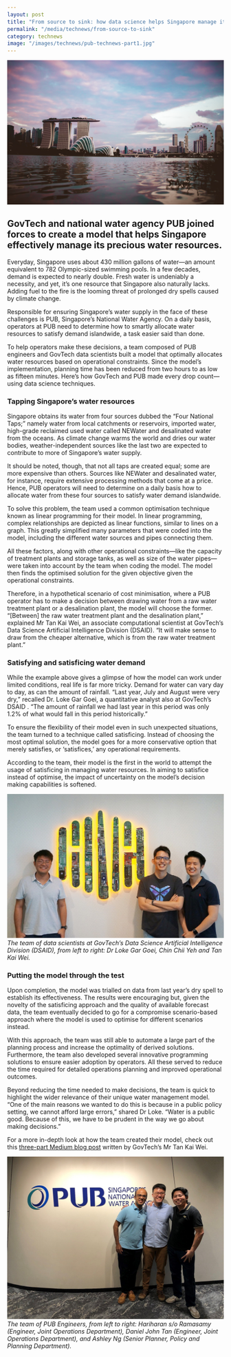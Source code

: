 ```yaml
---
layout: post
title: "From source to sink: how data science helps Singapore manage its water resources"
permalink: "/media/technews/from-source-to-sink"
category: technews
image: "/images/technews/pub-technews-part1.jpg"
---
```

![From source to sink: how data science helps Singapore manage its water resources](/images/technews/pub-technews-part1.jpg)

GovTech and national water agency PUB joined forces to create a model that helps Singapore effectively manage its precious water resources.
---

Everyday, Singapore uses about 430 million gallons of water—an amount equivalent to 782 Olympic-sized swimming pools. In a few decades, demand is expected to nearly double. Fresh water is undeniably a necessity, and yet, it’s one resource that Singapore also naturally lacks. Adding fuel to the fire is the looming threat of prolonged dry spells caused by climate change. 

Responsible for ensuring Singapore’s water supply in the face of these challenges is PUB, Singapore’s National Water Agency. On a daily basis, operators at PUB need to determine how to smartly allocate water resources to satisfy demand islandwide, a task easier said than done. 

To help operators make these decisions, a team composed of PUB engineers and GovTech data scientists built a model that optimally allocates water resources based on operational constraints. Since the model’s implementation, planning time has been reduced from two hours to as low as fifteen minutes. Here’s how GovTech and PUB made every drop count—using data science techniques.

### **Tapping Singapore’s water resources**

Singapore obtains its water from four sources dubbed the “Four National Taps;” namely water from local catchments or reservoirs, imported water, high-grade reclaimed used water called NEWater and desalinated water from the oceans. As climate change warms the world and dries our water bodies, weather-independent sources like the last two are expected to contribute to more of Singapore’s water supply. 

It should be noted, though, that not all taps are created equal; some are more expensive than others. Sources like NEWater and desalinated water, for instance, require extensive processing methods that come at a price. Hence, PUB operators will need to determine on a daily basis how to allocate water from these four sources to satisfy water demand islandwide.

To solve this problem, the team used a common optimisation technique known as linear programming for their model. In linear programming, complex relationships are depicted as linear functions, similar to lines on a graph. This greatly simplified many parameters that were coded into the model, including the different water sources and pipes connecting them. 

All these factors, along with other operational constraints—like the capacity of treatment plants and storage tanks,  as well as size of the water pipes—were taken into account by the team when coding the model.  The model then finds the optimised solution for the given objective given the operational constraints. 

Therefore, in a hypothetical scenario of cost minimisation, where a PUB operator has to make a decision between drawing water from a raw water treatment plant or a desalination plant, the model will choose the former. “[Between] the raw water treatment plant and the desalination plant,” explained Mr Tan Kai Wei, an associate computational scientist at GovTech’s Data Science Artificial Intelligence Division (DSAID). “It will make sense to draw from the cheaper alternative, which is from the raw water treatment plant.”

### **Satisfying and satisficing water demand**

While the example above gives a glimpse of how the model can work under limited conditions, real life is far more tricky. Demand for water can vary day to day, as can the amount of rainfall. “Last year, July and August were very dry,” recalled Dr. Loke Gar Goei, a quantitative analyst also at GovTech’s DSAID . “The amount of rainfall we had last year in this period was only 1.2% of what would fall in this period historically.” 

To ensure the flexibility of their model even in such unexpected situations, the team turned to a technique called satisficing. Instead of choosing the most optimal solution, the model goes for a more conservative option that merely satisfies, or ‘satisfices,’ any operational requirements. 

According to the team, their model is the first in the world to attempt the usage of satisficing in managing water resources. In aiming to satisfice instead of optimise, the impact of uncertainty on the model’s decision making capabilities is softened. 

![From source to sink: how data science helps Singapore manage its water resources](/images/technews/pub-technews-part2.jpg)
*The team of data scientists at GovTech’s Data Science Artificial Intelligence Division (DSAID), from left to right: Dr Loke Gar Goei, Chin Chii Yeh and Tan Kai Wei.*

### **Putting the model through the test**

Upon completion, the model was trialled on data from last year’s dry spell to establish its effectiveness. The results were encouraging but, given the novelty of the satisficing approach and the quality of  available forecast data, the team eventually decided to go for a compromise scenario-based approach where the model is used to optimise for different scenarios instead. 

With this approach, the team was still able to automate a large part of the planning process and increase the optimality of derived solutions. Furthermore, the team also developed several innovative programming solutions to ensure easier adoption by operators. All these served to reduce the time required for detailed operations planning and improved operational outcomes. 

Beyond reducing the time needed to make decisions, the team is quick to highlight the wider relevance of their unique water management model. “One of the main reasons we wanted to do this is because in a public policy setting, we cannot afford large errors,” shared Dr Loke. “Water is a public good. Because of this, we have to be prudent in the way we go about making decisions.” 

For a more in-depth look at how the team created their model, check out this [three-part Medium blog post](https://medium.com/dsaid-govtech/using-robust-optimization-and-mixed-integer-programming-to-manage-singapores-water-resources-a0b899afe601) written by GovTech’s Mr Tan Kai Wei. 

![From source to sink: how data science helps Singapore manage its water resources](/images/technews/pub-technews-part3.jpg)
*The team of PUB Engineers, from left to right: Hariharan s/o Ramasamy (Engineer, Joint Operations Department), Daniel John Tan (Engineer, Joint Operations Department), and Ashley Ng (Senior Planner, Policy and Planning Department).*
